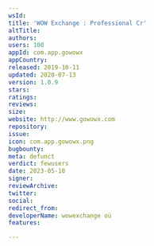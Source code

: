 ```yaml
---
wsId: 
title: 'WOW Exchange : Professional Cr'
altTitle: 
authors: 
users: 100
appId: com.app.gowowx
appCountry: 
released: 2019-10-11
updated: 2020-07-13
version: 1.0.9
stars: 
ratings: 
reviews: 
size: 
website: http://www.gowowx.com
repository: 
issue: 
icon: com.app.gowowx.png
bugbounty: 
meta: defunct
verdict: fewusers
date: 2023-05-10
signer: 
reviewArchive: 
twitter: 
social: 
redirect_from: 
developerName: wowexchange oü
features: 

---
```


